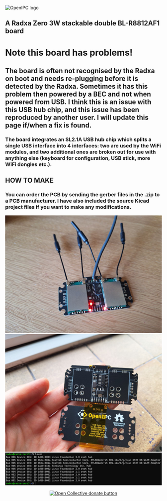 ![OpenIPC logo](https://openipc.org/assets/openipc-logo-black.svg)

## A Radxa Zero 3W stackable double BL-R8812AF1 board

# Note this board has problems!

## The board is often not recognised by the Radxa on boot and needs re-plugging before it is detected by the Radxa. Sometimes it has this problem then powered by a BEC and not when powered from USB. I think this is an issue with this USB hub chip, and this issue has been reproduced by another user. I will update this page if/when a fix is found.

### The board integrates an SL2.1A USB hub chip which splits a single USB interface into 4 interfaces: two are used by the WiFi modules, and two additional ones are broken out for use with anything else (keyboard for configuration, USB stick, more WiFi dongles etc.).

## HOW TO MAKE
### You can order the PCB by sending the gerber files in the .zip to a PCB manufacturer. I have also included the source Kicad project files if you want to make any modifications.
![double wifi](Photos/doubleWifi.jpg)
![pre-assembled PCB](Photos/preAssembledPCB.jpg)
![lsusb](Photos/lsusb.png)

<p align="center">
<a href="https://opencollective.com/openipc/contribute/backer-14335/checkout" target="_blank"><img src="https://opencollective.com/webpack/donate/button@2x.png?color=blue" width="250" alt="Open Collective donate button"></a>
</p>
